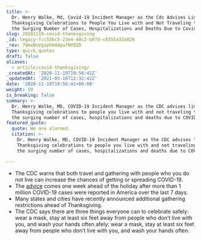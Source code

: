 ```yaml
---
title: >-
  Dr. Henry Walke, Md, Covid-19 Incident Manager as the Cdc Advises Limiting
  Thanksgiving Celebrations to People You Live with and Not Traveling to Stop
  the Surging Number of Cases, Hospitalizations and Deaths Due to Covid-19..
slug: 20201119-covid-thanksgiving
_id: legacy-fcc53bc5-23e4-40c2-b07d-c0355a33a826
_rev: 7QmxBnVgzphH4dpufNYQZD
type: quick_quotes
draft: false
aliases:
  - article/covid-thanksgiving/
_createdAt: '2020-11-19T19:56:41Z'
_updatedAt: '2021-03-16T12:32:42Z'
date: '2020-11-19T19:56:41+00:00'
weight: 50
is_breaking: false
summary: >-
  Dr. Henry Walke, MD, COVID-19 Incident Manager as the CDC advises limiting
  Thanksgiving celebrations to people you live with and not traveling to stop
  the surging number of cases, hospitalizations and deaths due to COVID-19..
featured_quote:
  quote: We are alarmed.
  citation: >-
    Dr. Henry Walke, MD, COVID-19 Incident Manager as the CDC advises limiting
    Thanksgiving celebrations to people you live with and not traveling to stop
    the surging number of cases, hospitalizations and deaths due to COVID-19..

---
```

* The CDC warns that both travel and gathering with people who you do not live can increase the chances of getting or spreading COVID-19.
* The [advice](https://www.cdc.gov/coronavirus/2019-ncov/daily-life-coping/holidays/thanksgiving.html) comes one week ahead of the holiday after more than 1 million COVID-19 cases were reported in America over the last 7 days.
* Many states and cities have recently announced additional gathering restrictions ahead of Thanksgiving.
* The CDC says there are three things everyone can to celebrate safely: wear a mask, stay at least six feet away from people who don’t live with you, and wash your hands often.afely: wear a mask, stay at least six feet away from people who don’t live with you, and wash your hands often.